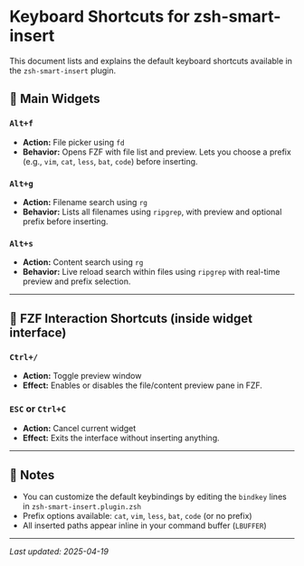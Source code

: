 # Keyboard Shortcuts for zsh-smart-insert

This document lists and explains the default keyboard shortcuts available in the `zsh-smart-insert` plugin.

## 📂 Main Widgets

### `Alt+f`

- **Action:** File picker using `fd`
- **Behavior:** Opens FZF with file list and preview. Lets you choose a prefix (e.g., `vim`, `cat`, `less`, `bat`, `code`) before inserting.

### `Alt+g`

- **Action:** Filename search using `rg`
- **Behavior:** Lists all filenames using `ripgrep`, with preview and optional prefix before inserting.

### `Alt+s`

- **Action:** Content search using `rg`
- **Behavior:** Live reload search within files using `ripgrep` with real-time preview and prefix selection.

---

## 🔁 FZF Interaction Shortcuts (inside widget interface)

### `Ctrl+/`

- **Action:** Toggle preview window
- **Effect:** Enables or disables the file/content preview pane in FZF.

### `ESC` or `Ctrl+C`

- **Action:** Cancel current widget
- **Effect:** Exits the interface without inserting anything.

---

## 📝 Notes

- You can customize the default keybindings by editing the `bindkey` lines in `zsh-smart-insert.plugin.zsh`
- Prefix options available: `cat`, `vim`, `less`, `bat`, `code` (or no prefix)
- All inserted paths appear inline in your command buffer (`LBUFFER`)

---

_Last updated: 2025-04-19_
